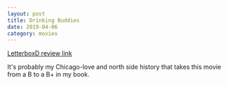 ```yaml
---
layout: post
title: Drinking Buddies
date: 2019-04-06
category: movies
---
```

 
[LetterboxD review link](https://letterboxd.com/samarthbhaskar/film/drinking-buddies/)

It's probably my Chicago-love and north side history that takes this movie from a B to a B+ in my book. 